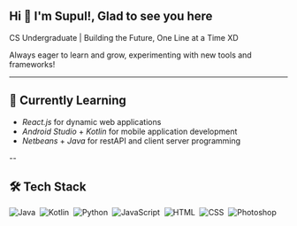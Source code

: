 ## Hi 👋 I'm Supul!, Glad to see you here

CS Undergraduate | Building the Future, One Line at a Time XD

Always eager to learn and grow, experimenting with new tools and frameworks!


---

## 🌱 Currently Learning
- *React.js* for dynamic web applications
- *Android Studio* + *Kotlin* for mobile application development
- *Netbeans* + *Java* for restAPI and client server programming

--

## 🛠  Tech Stack

![Java](https://img.shields.io/badge/-Java-05122A?style=flat&logo=Java&logoColor=FFA518)&nbsp;
![Kotlin](https://img.shields.io/badge/Kotlin-7F52FF?style=flat&logo=Kotlin)&nbsp;
![Python](https://img.shields.io/badge/-Python-05122A?style=flat&logo=python)&nbsp;
![JavaScript](https://img.shields.io/badge/-JavaScript-05122A?style=flat&logo=javascript)&nbsp;
![HTML](https://img.shields.io/badge/-HTML-05122A?style=flat&logo=HTML5)&nbsp;
![CSS](https://img.shields.io/badge/-CSS-05122A?style=flat&logo=CSS3&logoColor=1572B6)&nbsp;
![Photoshop](https://img.shields.io/badge/-Photoshop-05122A?style=flat&logo=adobe-photoshop)&nbsp;



<!--
**supulk/supulk** is a ✨ _special_ ✨ repository because its `README.md` (this file) appears on your GitHub profile.

Here are some ideas to get you started:

- 🔭 I’m currently working on ...
- 🌱 I’m currently learning ...
- 👯 I’m looking to collaborate on ...
- 🤔 I’m looking for help with ...
- 💬 Ask me about ...
- 📫 How to reach me: ...
- 😄 Pronouns: ...
- ⚡ Fun fact: ...
-->
